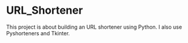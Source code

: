 # URL_Shortener
This project is about building an URL shortener using Python.
I also use Pyshorteners and Tkinter.
